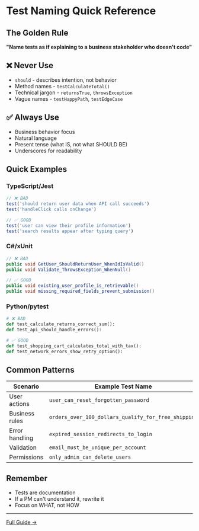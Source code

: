 # Test Naming Quick Reference

## The Golden Rule
**"Name tests as if explaining to a business stakeholder who doesn't code"**

## ❌ Never Use
- `should` - describes intention, not behavior
- Method names - `testCalculateTotal()`
- Technical jargon - `returnsTrue`, `throwsException`
- Vague names - `testHappyPath`, `testEdgeCase`

## ✅ Always Use
- Business behavior focus
- Natural language
- Present tense (what IS, not what SHOULD BE)
- Underscores for readability

## Quick Examples

### TypeScript/Jest
```typescript
// ❌ BAD
test('should return user data when API call succeeds')
test('handleClick calls onChange')

// ✅ GOOD
test('user can view their profile information')
test('search results appear after typing query')
```

### C#/xUnit
```csharp
// ❌ BAD
public void GetUser_ShouldReturnUser_WhenIdIsValid()
public void Validate_ThrowsException_WhenNull()

// ✅ GOOD
public void existing_user_profile_is_retrievable()
public void missing_required_fields_prevent_submission()
```

### Python/pytest
```python
# ❌ BAD
def test_calculate_returns_correct_sum():
def test_api_should_handle_errors():

# ✅ GOOD
def test_shopping_cart_calculates_total_with_tax():
def test_network_errors_show_retry_option():
```

## Common Patterns

| Scenario | Example Test Name |
|----------|-------------------|
| User actions | `user_can_reset_forgotten_password` |
| Business rules | `orders_over_100_dollars_qualify_for_free_shipping` |
| Error handling | `expired_session_redirects_to_login` |
| Validation | `email_must_be_unique_per_account` |
| Permissions | `only_admin_can_delete_users` |

## Remember
- Tests are documentation
- If a PM can't understand it, rewrite it
- Focus on WHAT, not HOW

---
[Full Guide →](../generic/test-naming/universal-principles.md)